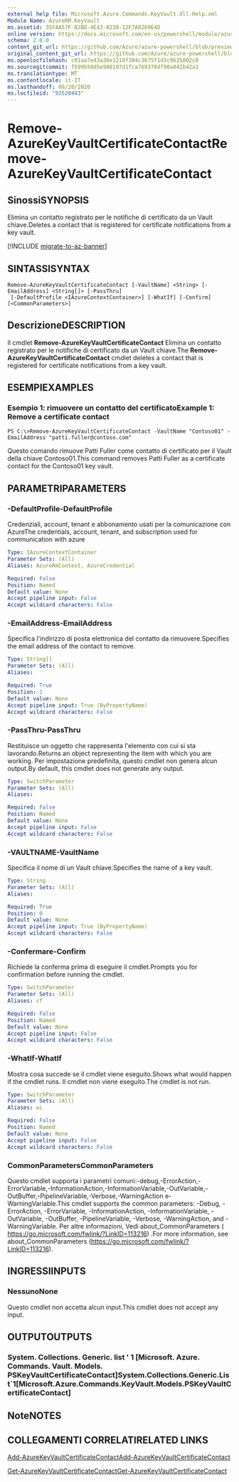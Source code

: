 ```yaml
---
external help file: Microsoft.Azure.Commands.KeyVault.dll-Help.xml
Module Name: AzureRM.KeyVault
ms.assetid: 35FAA57F-B2BD-4E43-8238-12F7A8269E4D
online version: https://docs.microsoft.com/en-us/powershell/module/azurerm.keyvault/remove-azurekeyvaultcertificatecontact
schema: 2.0.0
content_git_url: https://github.com/Azure/azure-powershell/blob/preview/src/ResourceManager/KeyVault/Commands.KeyVault/help/Remove-AzureKeyVaultCertificateContact.md
original_content_git_url: https://github.com/Azure/azure-powershell/blob/preview/src/ResourceManager/KeyVault/Commands.KeyVault/help/Remove-AzureKeyVaultCertificateContact.md
ms.openlocfilehash: c91aa7e43a36e1218f304c3675f1d3c9635002c0
ms.sourcegitcommit: f599b50d5e980197d1fca769378df90a842b42a1
ms.translationtype: MT
ms.contentlocale: it-IT
ms.lasthandoff: 08/20/2020
ms.locfileid: "93520443"
---
```

# <span data-ttu-id="214dd-101">Remove-AzureKeyVaultCertificateContact</span><span class="sxs-lookup"><span data-stu-id="214dd-101">Remove-AzureKeyVaultCertificateContact</span></span>

## <span data-ttu-id="214dd-102">Sinossi</span><span class="sxs-lookup"><span data-stu-id="214dd-102">SYNOPSIS</span></span>
<span data-ttu-id="214dd-103">Elimina un contatto registrato per le notifiche di certificato da un Vault chiave.</span><span class="sxs-lookup"><span data-stu-id="214dd-103">Deletes a contact that is registered for certificate notifications from a key vault.</span></span>

[!INCLUDE [migrate-to-az-banner](../../includes/migrate-to-az-banner.md)]

## <span data-ttu-id="214dd-104">SINTASSI</span><span class="sxs-lookup"><span data-stu-id="214dd-104">SYNTAX</span></span>

```
Remove-AzureKeyVaultCertificateContact [-VaultName] <String> [-EmailAddress] <String[]> [-PassThru]
 [-DefaultProfile <IAzureContextContainer>] [-WhatIf] [-Confirm] [<CommonParameters>]
```

## <span data-ttu-id="214dd-105">Descrizione</span><span class="sxs-lookup"><span data-stu-id="214dd-105">DESCRIPTION</span></span>
<span data-ttu-id="214dd-106">Il cmdlet **Remove-AzureKeyVaultCertificateContact** Elimina un contatto registrato per le notifiche di certificato da un Vault chiave.</span><span class="sxs-lookup"><span data-stu-id="214dd-106">The **Remove-AzureKeyVaultCertificateContact** cmdlet deletes a contact that is registered for certificate notifications from a key vault.</span></span>

## <span data-ttu-id="214dd-107">ESEMPI</span><span class="sxs-lookup"><span data-stu-id="214dd-107">EXAMPLES</span></span>

### <span data-ttu-id="214dd-108">Esempio 1: rimuovere un contatto del certificato</span><span class="sxs-lookup"><span data-stu-id="214dd-108">Example 1: Remove a certificate contact</span></span>
```
PS C:\>Remove-AzureKeyVaultCertificateContact -VaultName "Contoso01" -EmailAddress "patti.fuller@contoso.com"
```

<span data-ttu-id="214dd-109">Questo comando rimuove Patti Fuller come contatto di certificato per il Vault della chiave Contoso01.</span><span class="sxs-lookup"><span data-stu-id="214dd-109">This command removes Patti Fuller as a certificate contact for the Contoso01 key vault.</span></span>

## <span data-ttu-id="214dd-110">PARAMETRI</span><span class="sxs-lookup"><span data-stu-id="214dd-110">PARAMETERS</span></span>

### <span data-ttu-id="214dd-111">-DefaultProfile</span><span class="sxs-lookup"><span data-stu-id="214dd-111">-DefaultProfile</span></span>
<span data-ttu-id="214dd-112">Credenziali, account, tenant e abbonamento usati per la comunicazione con Azure</span><span class="sxs-lookup"><span data-stu-id="214dd-112">The credentials, account, tenant, and subscription used for communication with azure</span></span>

```yaml
Type: IAzureContextContainer
Parameter Sets: (All)
Aliases: AzureRmContext, AzureCredential

Required: False
Position: Named
Default value: None
Accept pipeline input: False
Accept wildcard characters: False
```

### <span data-ttu-id="214dd-113">-EmailAddress</span><span class="sxs-lookup"><span data-stu-id="214dd-113">-EmailAddress</span></span>
<span data-ttu-id="214dd-114">Specifica l'indirizzo di posta elettronica del contatto da rimuovere.</span><span class="sxs-lookup"><span data-stu-id="214dd-114">Specifies the email address of the contact to remove.</span></span>

```yaml
Type: String[]
Parameter Sets: (All)
Aliases:

Required: True
Position: 1
Default value: None
Accept pipeline input: True (ByPropertyName)
Accept wildcard characters: False
```

### <span data-ttu-id="214dd-115">-PassThru</span><span class="sxs-lookup"><span data-stu-id="214dd-115">-PassThru</span></span>
<span data-ttu-id="214dd-116">Restituisce un oggetto che rappresenta l'elemento con cui si sta lavorando.</span><span class="sxs-lookup"><span data-stu-id="214dd-116">Returns an object representing the item with which you are working.</span></span>
<span data-ttu-id="214dd-117">Per impostazione predefinita, questo cmdlet non genera alcun output.</span><span class="sxs-lookup"><span data-stu-id="214dd-117">By default, this cmdlet does not generate any output.</span></span>

```yaml
Type: SwitchParameter
Parameter Sets: (All)
Aliases:

Required: False
Position: Named
Default value: None
Accept pipeline input: False
Accept wildcard characters: False
```

### <span data-ttu-id="214dd-118">-VAULTNAME</span><span class="sxs-lookup"><span data-stu-id="214dd-118">-VaultName</span></span>
<span data-ttu-id="214dd-119">Specifica il nome di un Vault chiave.</span><span class="sxs-lookup"><span data-stu-id="214dd-119">Specifies the name of a key vault.</span></span>

```yaml
Type: String
Parameter Sets: (All)
Aliases:

Required: True
Position: 0
Default value: None
Accept pipeline input: True (ByPropertyName)
Accept wildcard characters: False
```

### <span data-ttu-id="214dd-120">-Confermare</span><span class="sxs-lookup"><span data-stu-id="214dd-120">-Confirm</span></span>
<span data-ttu-id="214dd-121">Richiede la conferma prima di eseguire il cmdlet.</span><span class="sxs-lookup"><span data-stu-id="214dd-121">Prompts you for confirmation before running the cmdlet.</span></span>

```yaml
Type: SwitchParameter
Parameter Sets: (All)
Aliases: cf

Required: False
Position: Named
Default value: None
Accept pipeline input: False
Accept wildcard characters: False
```

### <span data-ttu-id="214dd-122">-WhatIf</span><span class="sxs-lookup"><span data-stu-id="214dd-122">-WhatIf</span></span>
<span data-ttu-id="214dd-123">Mostra cosa succede se il cmdlet viene eseguito.</span><span class="sxs-lookup"><span data-stu-id="214dd-123">Shows what would happen if the cmdlet runs.</span></span>
<span data-ttu-id="214dd-124">Il cmdlet non viene eseguito.</span><span class="sxs-lookup"><span data-stu-id="214dd-124">The cmdlet is not run.</span></span>

```yaml
Type: SwitchParameter
Parameter Sets: (All)
Aliases: wi

Required: False
Position: Named
Default value: None
Accept pipeline input: False
Accept wildcard characters: False
```

### <span data-ttu-id="214dd-125">CommonParameters</span><span class="sxs-lookup"><span data-stu-id="214dd-125">CommonParameters</span></span>
<span data-ttu-id="214dd-126">Questo cmdlet supporta i parametri comuni:-debug,-ErrorAction,-ErrorVariable,-InformationAction,-InformationVariable,-OutVariable,-OutBuffer,-PipelineVariable,-Verbose,-WarningAction e-WarningVariable.</span><span class="sxs-lookup"><span data-stu-id="214dd-126">This cmdlet supports the common parameters: -Debug, -ErrorAction, -ErrorVariable, -InformationAction, -InformationVariable, -OutVariable, -OutBuffer, -PipelineVariable, -Verbose, -WarningAction, and -WarningVariable.</span></span> <span data-ttu-id="214dd-127">Per altre informazioni, Vedi about_CommonParameters ( https://go.microsoft.com/fwlink/?LinkID=113216) .</span><span class="sxs-lookup"><span data-stu-id="214dd-127">For more information, see about_CommonParameters (https://go.microsoft.com/fwlink/?LinkID=113216).</span></span>

## <span data-ttu-id="214dd-128">INGRESSI</span><span class="sxs-lookup"><span data-stu-id="214dd-128">INPUTS</span></span>

### <span data-ttu-id="214dd-129">Nessuno</span><span class="sxs-lookup"><span data-stu-id="214dd-129">None</span></span>
<span data-ttu-id="214dd-130">Questo cmdlet non accetta alcun input.</span><span class="sxs-lookup"><span data-stu-id="214dd-130">This cmdlet does not accept any input.</span></span>

## <span data-ttu-id="214dd-131">OUTPUT</span><span class="sxs-lookup"><span data-stu-id="214dd-131">OUTPUTS</span></span>

### <span data-ttu-id="214dd-132">System. Collections. Generic. list ' 1 [Microsoft. Azure. Commands. Vault. Models. PSKeyVaultCertificateContact]</span><span class="sxs-lookup"><span data-stu-id="214dd-132">System.Collections.Generic.List\`1[Microsoft.Azure.Commands.KeyVault.Models.PSKeyVaultCertificateContact]</span></span>

## <span data-ttu-id="214dd-133">Note</span><span class="sxs-lookup"><span data-stu-id="214dd-133">NOTES</span></span>

## <span data-ttu-id="214dd-134">COLLEGAMENTI CORRELATI</span><span class="sxs-lookup"><span data-stu-id="214dd-134">RELATED LINKS</span></span>

[<span data-ttu-id="214dd-135">Add-AzureKeyVaultCertificateContact</span><span class="sxs-lookup"><span data-stu-id="214dd-135">Add-AzureKeyVaultCertificateContact</span></span>](./Add-AzureKeyVaultCertificateContact.md)

[<span data-ttu-id="214dd-136">Get-AzureKeyVaultCertificateContact</span><span class="sxs-lookup"><span data-stu-id="214dd-136">Get-AzureKeyVaultCertificateContact</span></span>](./Get-AzureKeyVaultCertificateContact.md)

